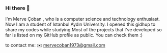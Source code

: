### Hi there 👋

I'm Merve Çoban , who is a computer science and technology enthusiast. Now I am a student of Istanbul Aydın University. I opened this gidhup to share my codes while studying.Most of the projects that I've developed so far is listed on my GitHub profile as public. You can check them :)


to contact me: <g-emoji class="g-emoji" alias="envelope" fallback-src="https://github.githubassets.com/images/icons/emoji/unicode/2709.png">✉️</g-emoji>
<a href="mailto:mail@ugurdindar.com">mervecoban1973@gmail.com</a>


